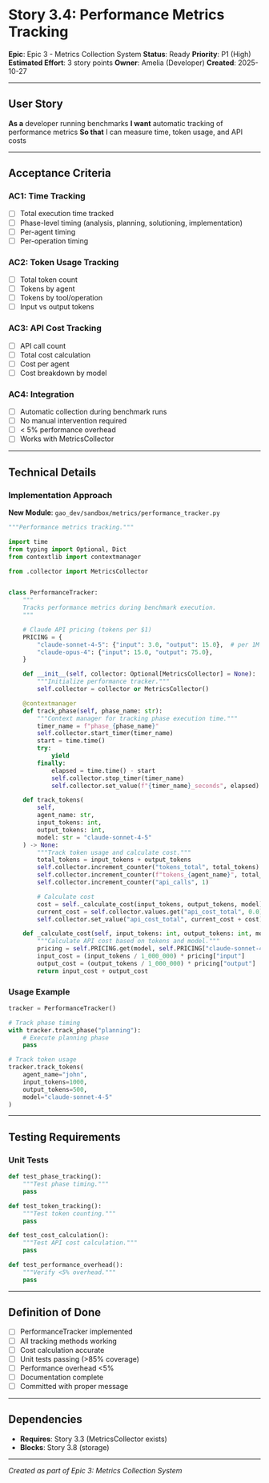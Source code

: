 # Story 3.4: Performance Metrics Tracking

**Epic**: Epic 3 - Metrics Collection System
**Status**: Ready
**Priority**: P1 (High)
**Estimated Effort**: 3 story points
**Owner**: Amelia (Developer)
**Created**: 2025-10-27

---

## User Story

**As a** developer running benchmarks
**I want** automatic tracking of performance metrics
**So that** I can measure time, token usage, and API costs

---

## Acceptance Criteria

### AC1: Time Tracking
- [ ] Total execution time tracked
- [ ] Phase-level timing (analysis, planning, solutioning, implementation)
- [ ] Per-agent timing
- [ ] Per-operation timing

### AC2: Token Usage Tracking
- [ ] Total token count
- [ ] Tokens by agent
- [ ] Tokens by tool/operation
- [ ] Input vs output tokens

### AC3: API Cost Tracking
- [ ] API call count
- [ ] Total cost calculation
- [ ] Cost per agent
- [ ] Cost breakdown by model

### AC4: Integration
- [ ] Automatic collection during benchmark runs
- [ ] No manual intervention required
- [ ] < 5% performance overhead
- [ ] Works with MetricsCollector

---

## Technical Details

### Implementation Approach

**New Module**: `gao_dev/sandbox/metrics/performance_tracker.py`

```python
"""Performance metrics tracking."""

import time
from typing import Optional, Dict
from contextlib import contextmanager

from .collector import MetricsCollector


class PerformanceTracker:
    """
    Tracks performance metrics during benchmark execution.
    """

    # Claude API pricing (tokens per $1)
    PRICING = {
        "claude-sonnet-4-5": {"input": 3.0, "output": 15.0},  # per 1M tokens
        "claude-opus-4": {"input": 15.0, "output": 75.0},
    }

    def __init__(self, collector: Optional[MetricsCollector] = None):
        """Initialize performance tracker."""
        self.collector = collector or MetricsCollector()

    @contextmanager
    def track_phase(self, phase_name: str):
        """Context manager for tracking phase execution time."""
        timer_name = f"phase_{phase_name}"
        self.collector.start_timer(timer_name)
        start = time.time()
        try:
            yield
        finally:
            elapsed = time.time() - start
            self.collector.stop_timer(timer_name)
            self.collector.set_value(f"{timer_name}_seconds", elapsed)

    def track_tokens(
        self,
        agent_name: str,
        input_tokens: int,
        output_tokens: int,
        model: str = "claude-sonnet-4-5"
    ) -> None:
        """Track token usage and calculate cost."""
        total_tokens = input_tokens + output_tokens
        self.collector.increment_counter("tokens_total", total_tokens)
        self.collector.increment_counter(f"tokens_{agent_name}", total_tokens)
        self.collector.increment_counter("api_calls", 1)

        # Calculate cost
        cost = self._calculate_cost(input_tokens, output_tokens, model)
        current_cost = self.collector.values.get("api_cost_total", 0.0)
        self.collector.set_value("api_cost_total", current_cost + cost)

    def _calculate_cost(self, input_tokens: int, output_tokens: int, model: str) -> float:
        """Calculate API cost based on tokens and model."""
        pricing = self.PRICING.get(model, self.PRICING["claude-sonnet-4-5"])
        input_cost = (input_tokens / 1_000_000) * pricing["input"]
        output_cost = (output_tokens / 1_000_000) * pricing["output"]
        return input_cost + output_cost
```

### Usage Example

```python
tracker = PerformanceTracker()

# Track phase timing
with tracker.track_phase("planning"):
    # Execute planning phase
    pass

# Track token usage
tracker.track_tokens(
    agent_name="john",
    input_tokens=1000,
    output_tokens=500,
    model="claude-sonnet-4-5"
)
```

---

## Testing Requirements

### Unit Tests

```python
def test_phase_tracking():
    """Test phase timing."""
    pass

def test_token_tracking():
    """Test token counting."""
    pass

def test_cost_calculation():
    """Test API cost calculation."""
    pass

def test_performance_overhead():
    """Verify <5% overhead."""
    pass
```

---

## Definition of Done

- [ ] PerformanceTracker implemented
- [ ] All tracking methods working
- [ ] Cost calculation accurate
- [ ] Unit tests passing (>85% coverage)
- [ ] Performance overhead <5%
- [ ] Documentation complete
- [ ] Committed with proper message

---

## Dependencies

- **Requires**: Story 3.3 (MetricsCollector exists)
- **Blocks**: Story 3.8 (storage)

---

*Created as part of Epic 3: Metrics Collection System*
